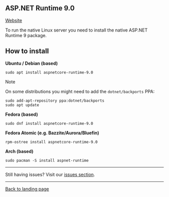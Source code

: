 
## ASP.NET Runtime 9.0

[Website](https://dotnet.microsoft.com/en-us/download/dotnet/9.0)

To run the native Linux server you need to install the native ASP.NET Runtime 9 package.

## How to install

**Ubuntu / Debian (based)**
```
sudo apt install aspnetcore-runtime-9.0
```

> [!NOTE]
> On some distributions you might need to add the `dotnet/backports` PPA:

```
sudo add-apt-repository ppa:dotnet/backports
sudo apt update
```
**Fedora (based)**
```
sudo dnf install aspnetcore-runtime-9.0
```

**Fedora Atomic (e.g. Bazzite/Aurora/Bluefin)**
```
rpm-ostree install aspnetcore-runtime-9.0
```

**Arch (based)**
```
sudo pacman -S install aspnet-runtime
```

***
Still having issues? Visit our [issues section](../../docs/issues.md).

***

[Back to landing page](../README.md)
